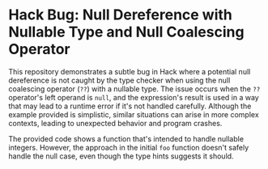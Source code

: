 # Hack Bug: Null Dereference with Nullable Type and Null Coalescing Operator

This repository demonstrates a subtle bug in Hack where a potential null dereference is not caught by the type checker when using the null coalescing operator (`??`) with a nullable type.  The issue occurs when the `??` operator's left operand is `null`, and the expression's result is used in a way that may lead to a runtime error if it's not handled carefully. Although the example provided is simplistic, similar situations can arise in more complex contexts, leading to unexpected behavior and program crashes.

The provided code shows a function that's intended to handle nullable integers. However, the approach in the initial `foo` function doesn't safely handle the null case, even though the type hints suggests it should.